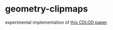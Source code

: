 # geometry-clipmaps
experimental implementation of [this CDLOD paper](http://www.vertexasylum.com/downloads/cdlod/cdlod_latest.pdf).
